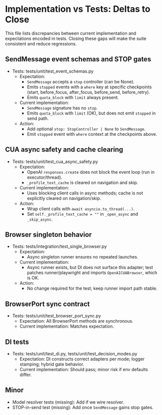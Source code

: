 # Implementation vs Tests: Deltas to Close

This file lists discrepancies between current implementation and expectations encoded in tests. Closing these gaps will make the suite consistent and reduce regressions.

## SendMessage event schemas and STOP gates
- Tests: tests/unit/test_event_schemas.py
  - Expectation:
    - `SendMessage` accepts a `stop` controller (can be None).
    - Emits `stopped` events with a `where` key at specific checkpoints (start, before_focus, after_focus, before_send, before_retry).
    - Emits `quota_block` with `limit` always present.
  - Current implementation:
    - `SendMessage` signature has no `stop`.
    - Emits `quota_block` with `limit` (OK), but does not emit `stopped` in send path.
  - Action:
    - Add optional `stop: StopController | None` to `SendMessage`.
    - Emit `stopped` event with `where` context at the checkpoints above.

## CUA async safety and cache clearing
- Tests: tests/unit/test_cua_async_safety.py
  - Expectation:
    - OpenAI `responses.create` does not block the event loop (run in executor/thread).
    - `_profile_text_cache` is cleared on navigation and skip.
  - Current implementation:
    - Uses blocking client calls in async methods; cache is not explicitly cleared on navigation/skip.
  - Action:
    - Wrap client calls with `await asyncio.to_thread(...)`.
    - Set `self._profile_text_cache = ""` in `_open_async` and `_skip_async`.

## Browser singleton behavior
- Tests: tests/integration/test_single_browser.py
  - Expectation:
    - Async singleton runner ensures no repeated launches.
  - Current implementation:
    - Async runner exists, but DI does not surface this adapter; test patches runner/playwright and imports `OpenAICUABrowser`, which is OK.
  - Action:
    - No change required for the test; keep runner import path stable.

## BrowserPort sync contract
- Tests: tests/unit/test_browser_port_sync.py
  - Expectation: All BrowserPort methods are synchronous.
  - Current implementation: Matches expectation.

## DI tests
- Tests: tests/unit/test_di.py, tests/unit/test_decision_modes.py
  - Expectation: DI constructs correct adapters per mode; logger stamping; hybrid gate behavior.
  - Current implementation: Should pass; minor risk if env defaults differ.

## Minor
- Model resolver tests (missing): Add if we wire resolver.
- STOP-in-send test (missing): Add once `SendMessage` gains stop gates.

